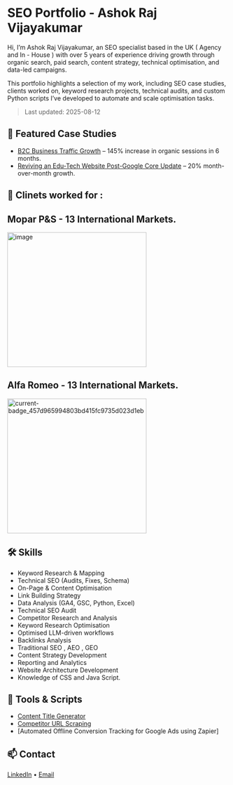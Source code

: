 # SEO Portfolio - Ashok Raj Vijayakumar

Hi, I’m Ashok Raj Vijayakumar, an SEO specialist based in the UK ( Agency and In - House ) with over 5 years of experience driving growth through organic search, paid search, content strategy, technical optimisation, and data-led campaigns.

This portfolio highlights a selection of my work, including SEO case studies, clients worked on, keyword research projects, technical audits, and custom Python scripts I’ve developed to automate and scale optimisation tasks.

> Last updated: 2025-08-12

## 📂 Featured Case Studies
- [B2C Business Traffic Growth](case-studies/b2b-saas/README.md) – 145% increase in organic sessions in 6 months.
- [Reviving an Edu-Tech Website Post-Google Core Update](case-studies/local-service/README.md) – 20% month-over-month growth.

## 💼 Clinets worked for : 

## Mopar P&S - 13 International Markets.

<img width="318" height="307" alt="image" src="https://github.com/user-attachments/assets/4bd2de1e-eb10-4a0d-b742-4bdae6838be0" />

## Alfa Romeo - 13 International Markets. 

<img width="318" height="307" alt="current-badge_457d965994803bd415fc9735d023d1eb" src="https://github.com/user-attachments/assets/3225d6a9-eca6-4665-887b-dba708172e98" />


## 🛠 Skills
- Keyword Research & Mapping
- Technical SEO (Audits, Fixes, Schema)
- On-Page & Content Optimisation
- Link Building Strategy
- Data Analysis (GA4, GSC, Python, Excel)
- Technical SEO Audit
- Competitor Research and Analysis
- Keyword Research Optimisation
- Optimised LLM-driven workflows
- Backlinks Analysis
- Traditional SEO , AEO , GEO
- Content Strategy Development
- Reporting and Analytics
- Website Architecture Development
- Knowledge of CSS and Java Script.

## 🧰 Tools & Scripts
- [Content Title Generator](tools-and-scripts/content_idea_generator.py)
- [Competitor URL Scraping](tools-and-scripts/competitor_tracker.py)
- [Automated Offline Conversion Tracking for Google Ads using Zapier]

## 📫 Contact
[LinkedIn](https://www.linkedin.com/in/ashok-raj-v-/) • [Email](mailto:ashyvc@gmail.com)
